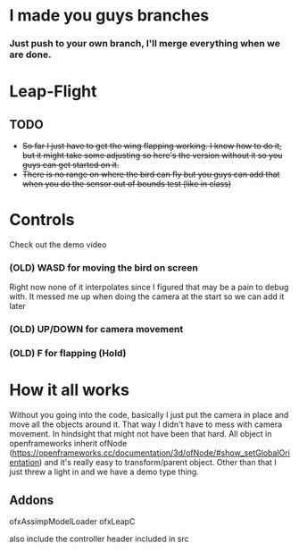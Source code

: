 # I made you guys branches
### Just push to your own branch, I'll merge everything when we are done.

# Leap-Flight

## TODO
- ~~So far I just have to get the wing flapping working. I know how to do it, but it might take some adjusting so here's the version without it so you guys can get started on it.~~
- ~~There is no range on where the bird can fly but you guys can add that when you do the sensor out of bounds test (like in class)~~

# Controls
Check out the demo video

### (OLD) WASD for moving the bird on screen
Right now none of it interpolates since I figured that may be a pain to debug with. It messed me up when doing the camera at the start so we can add it later

### (OLD) UP/DOWN for camera movement

### (OLD) F for flapping (Hold)

# How it all works

Without you going into the code, basically I just put the camera in place and move all the objects around it. That way I didn't have to mess with camera movement.
In hindsight that might not have been that hard. All object in openframeworks inherit ofNode (https://openframeworks.cc/documentation/3d/ofNode/#show_setGlobalOrientation)
and it's really easy to transform/parent object. Other than that I just threw a light in and we have a demo type thing.


## Addons
ofxAssimpModelLoader
ofxLeapC

also include the controller header included in src

